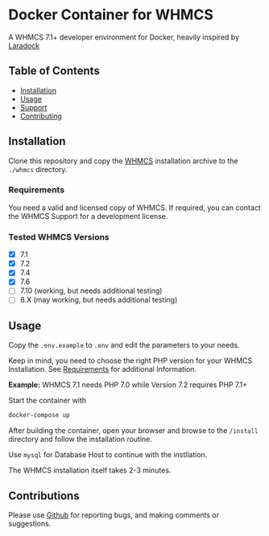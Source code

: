 # Docker Container for WHMCS

A WHMCS 7.1+ developer environment for Docker, heavily inspired 
by [Laradock](https://github.com/laradock/laradock/)

## Table of Contents

- [Installation](#installation)
- [Usage](#usage)
- [Support](#support)
- [Contributing](#contributing)

## Installation

Clone this repository and copy the [WHMCS](https://download.whmcs.com) installation archive to the `./whmcs` directory.

### Requirements

You need a valid and licensed copy of WHMCS. If required, you can contact the WHMCS Support for a development license.

### Tested WHMCS Versions

* [X] 7.1
* [X] 7.2
* [X] 7.4
* [X] 7.6
* [ ] 7.10 (working, but needs additional testing)
* [ ] 8.X (may working, but needs additional testing)

## Usage

Copy the `.env.example` to `.env` and edit the parameters to your needs.

Keep in mind, you need to choose the right PHP version for your WHMCS Installation. See [Requirements](https://docs.whmcs.com/System_Requirements) for additional Information.

**Example:** WHMCS 7.1 needs PHP 7.0 while Version 7.2 requires PHP 7.1+

Start the container with

```bash
docker-compose up
```

After building the container, open your browser and browse to the `/install` directory and follow the installation routine.

Use `mysql` for Database Host to continue with the instllation.

The WHMCS installation itself takes 2-3 minutes.

## Contributions

Please use [Github](https://github.com/darthsoup/docker-whmcs) for reporting bugs, and making comments or suggestions.
